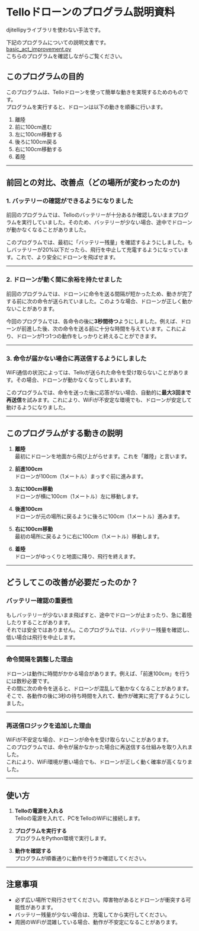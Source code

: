 # **Telloドローンのプログラム説明資料**

  djitellipyライブラリを使わない手法です。  
  
下記のプログラムについての説明文書です。  
[basic_act_improvement.py](https://github.com/se-lina/for_school_2024/blob/main/basic_act_improvement.py)  
こちらのプログラムを確認しながらご覧ください。
  
## **このプログラムの目的**
このプログラムは、Telloドローンを使って簡単な動きを実現するためのものです。  
プログラムを実行すると、ドローンは以下の動きを順番に行います。  
1. 離陸
2. 前に100cm進む
3. 左に100cm移動する
4. 後ろに100cm戻る
5. 右に100cm移動する
6. 着陸

---

## **前回との対比、改善点（どの場所が変わったのか)**

### **1. バッテリーの確認ができるようになりました**
前回のプログラムでは、Telloのバッテリーが十分あるか確認しないままプログラムを実行していました。そのため、バッテリーが少ない場合、途中でドローンが動かなくなることがありました。

このプログラムでは、最初に「バッテリー残量」を確認するようにしました。もしバッテリーが20%以下だったら、飛行を中止して充電するようになっています。これで、より安全にドローンを飛ばせます。

---

### **2. ドローンが動く間に余裕を持たせました**
前回のプログラムでは、ドローンに命令を送る間隔が短かったため、動きが完了する前に次の命令が送られていました。このような場合、ドローンが正しく動かないことがあります。

今回のプログラムでは、各命令の後に**3秒間待つ**ようにしました。例えば、ドローンが前進した後、次の命令を送る前に十分な時間を与えています。これにより、ドローンが1つ1つの動作をしっかりと終えることができます。

---

### **3. 命令が届かない場合に再送信するようにしました**
WiFi通信の状況によっては、Telloが送られた命令を受け取らないことがあります。その場合、ドローンが動かなくなってしまいます。

このプログラムでは、命令を送った後に応答がない場合、自動的に**最大3回まで再送信**を試みます。これにより、WiFiが不安定な環境でも、ドローンが安定して動けるようになりました。

---

## **このプログラムがする動きの説明**

1. **離陸**  
   最初にドローンを地面から飛び上がらせます。これを「離陸」と言います。

2. **前進100cm**  
   ドローンが100cm（1メートル）まっすぐ前に進みます。

3. **左に100cm移動**  
   ドローンが横に100cm（1メートル）左に移動します。

4. **後進100cm**  
   ドローンが元の場所に戻るように後ろに100cm（1メートル）進みます。

5. **右に100cm移動**  
   最初の場所に戻るように右に100cm（1メートル）移動します。

6. **着陸**  
   ドローンがゆっくりと地面に降り、飛行を終えます。

---

## **どうしてこの改善が必要だったのか？**

### **バッテリー確認の重要性**
もしバッテリーが少ないまま飛ばすと、途中でドローンが止まったり、急に着陸したりすることがあります。  
それでは安全ではありません。このプログラムでは、バッテリー残量を確認し、低い場合は飛行を中止します。

---

### **命令間隔を調整した理由**
ドローンは動作に時間がかかる場合があります。例えば、「前進100cm」を行うには数秒必要です。  
その間に次の命令を送ると、ドローンが混乱して動かなくなることがあります。  
そこで、各動作の後に3秒の待ち時間を入れて、動作が確実に完了するようにしました。

---

### **再送信ロジックを追加した理由**
WiFiが不安定な場合、ドローンが命令を受け取らないことがあります。  
このプログラムでは、命令が届かなかった場合に再送信する仕組みを取り入れました。  
これにより、WiFi環境が悪い場合でも、ドローンが正しく動く確率が高くなりました。

---

## **使い方**
1. **Telloの電源を入れる**  
   Telloの電源を入れて、PCをTelloのWiFiに接続します。

2. **プログラムを実行する**  
   プログラムをPython環境で実行します。

3. **動作を確認する**  
   プログラムが順番通りに動作を行うか確認してください。

---

## **注意事項**
- 必ず広い場所で飛行させてください。障害物があるとドローンが衝突する可能性があります。
- バッテリー残量が少ない場合は、充電してから実行してください。
- 周囲のWiFiが混雑している場合、動作が不安定になることがあります。

